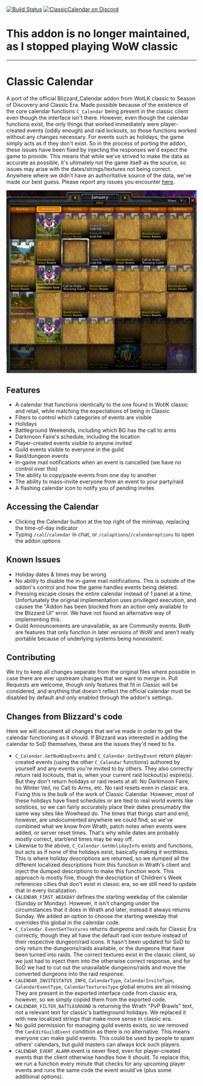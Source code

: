[![Build Status](https://github.com/birkholz/ClassicCalendar/workflows/CI/badge.svg)](https://github.com/birkholz/ClassicCalendar/actions?workflow=CI)
[![ClassicCalendar on Discord](https://img.shields.io/badge/discord-ClassicCalendar-738bd7.svg?style=flat)](https://discord.gg/CMxKsBQFKp) 

# This addon is no longer maintained, as I stopped playing WoW classic

---

# Classic Calendar

A port of the official Blizzard_Calendar addon from WotLK classic to Season of Discovery and Classic Era. Made possible because of the existence of the core calendar functions `C_Calendar` being present in the classic client even though the interface isn't there. However, even though the calendar functions exist, the only things that worked immediately were player-created events (oddly enough) and raid lockouts, so those functions worked without any changes necessary. For events such as holidays, the game simply acts as if they don't exist. So in the process of porting the addon, these issues have been fixed by injecting the responses we'd expect the game to provide. This means that while we've strived to make the data as accurate as possible, it's ultimately not the game itself as the source, so issues may arise with the dates/strings/textures not being correct. Anywhere where we didn't have an authoritative source of the data, we've made our best guess. Please report any issues you encounter [here](https://github.com/birkholz/ClassicCalendar/issues).

![preview image](./preview.png)

## Features

* A calendar that functions identically to the one found in WotlK classic and retail, while matching the expectations of being in Classic
* Filters to control which categories of events are visible
* Holidays
* Battleground Weekends, including which BG has the call to arms
* Darkmoon Faire's schedule, including the location
* Player-created events visible to anyone invited
* Guild events visible to everyone in the guild
* Raid/dungeon events
* In-game mail notifications when an event is cancelled (we have no control over this)
* The ability to copy/paste events from one day to another
* The ability to mass-invite everyone from an event to your party/raid
* A flashing calendar icon to notify you of pending invites

## Accessing the Calendar

* Clicking the Calendar button at the top right of the minimap, replacing the time-of-day indicator
* Typing `/cal`/`/calendar` in chat, or `/caloptions`/`/calendaroptions` to open the addon options

## Known Issues

* Holiday dates & times may be wrong
* No ability to disable the in-game mail notifications. This is outside of the addon's control and how the game handles events being deleted.
* Pressing escape closes the entire calendar instead of 1 panel at a time. Unfortunately the original implementation uses privileged execution, and causes the "Addon has been blocked from an action only available to the Blizzard UI" error. We have not found an alternative way of implementing this.
* Guild Announcements are unavailable, as are Community events. Both are features that only function in later versions of WoW and aren't really portable because of underlying systems being nonexistent.

## Contributing

We try to keep all changes separate from the original files where possible in case there are ever upstream changes that we want to merge in. Pull Requests are welcome, though only features that fit in Classic will be considered, and anything that doesn't reflect the official calendar must be disabled by default and only enabled through the addon's settings.


## Changes from Blizzard's code

Here we will document all changes that we've made in order to get the calendar functioning as it should. If Blizzard was interested in adding the calendar to SoD themselves, these are the issues they'd need to fix.

* `C_Calendar.GetNumDayEvents` and `C_Calendar.GetDayEvent` return player-created events (using the other `C_Calendar` functions) authored by yourself and any events you're invited to by others. They also correctly return raid lockouts, that is, when your current raid lockout(s) expire(s). But they don't return holidays or raid resets at all. No Darkmoon Faire, no Winter Veil, no Call to Arms, etc. No raid resets even in classic era. Fixing this is the bulk of the work of Classic Calendar. However, most of these holidays have fixed schedules or are tied to real world events like solstices, so we can fairly accurately place their dates presumably the same way sites like Wowhead do. The times that things start and end, however, are undocumented anywhere we could find, so we've combined what we know from Wrath, patch notes when events were added, or server reset times. That's why while dates are probably mostly correct, start/end times may be way off.
* Likewise to the above, `C_Calendar.GetHolidayInfo` exists and functions, but acts as if none of the holidays exist, basically making it worthless. This is where holiday descriptions are returned, so we dumped all the different localized descriptions from this function in Wrath's client and inject the dumped descriptions to make this function work. This approach is mostly fine, though the description of Children's Week references cities that don't exist in classic era, so we still need to update that in every localization.
* `CALENDAR_FIRST_WEEKDAY` defines the starting weekday of the calendar (Sunday or Monday). However, it isn't changing under the circumstances that it does in Wrath and later, instead it always returns Sunday. We added an option to choose the starting weekday that overrides this global in the calendar code.
* `C_Calendar.EventGetTextures` returns dungeons and raids for Classic Era correctly, though they all have the default raid icon texture instead of their respective dungeon/raid icons. It hasn't been updated for SoD to only return the dungeons/raids available, or the dungeons that have been turned into raids. The correct textures exist in the classic client, so we just had to inject them into the otherwise correct response, and for SoD we had to cut out the unavailable dungeons/raids and move the converted dungeons into the raid response.
* `CALENDAR_INVITESTATUS_INFO`, `CalendarType`, `CalendarInviteType`, `CalendarEventType`, `CalendarTexturesType` global enums are all missing. They are present in the exported interface code from classic era, however, so we simply copied them from the exported code.
* `CALENDAR_FILTER_BATTLEGROUND` is returning the Wrath "PvP Brawls" text, not a relevant text for classic's battleground holidays. We replaced it with new localized strings that make more sense in classic era.
* No guild permission for managing guild events exists, so we removed the `CanEditGuildEvent` condition as there is no alternative. This means everyone can make guild events. This could be used by people to spam others' calendars, but guild masters can always kick such players.
* `CALENDAR_EVENT_ALARM` event is never fired, even for player-created events that the client otherwise handles how it should. To replace this, we run a function every minute that checks for any upcoming player events and runs the same code the event would've (plus some additional options).
